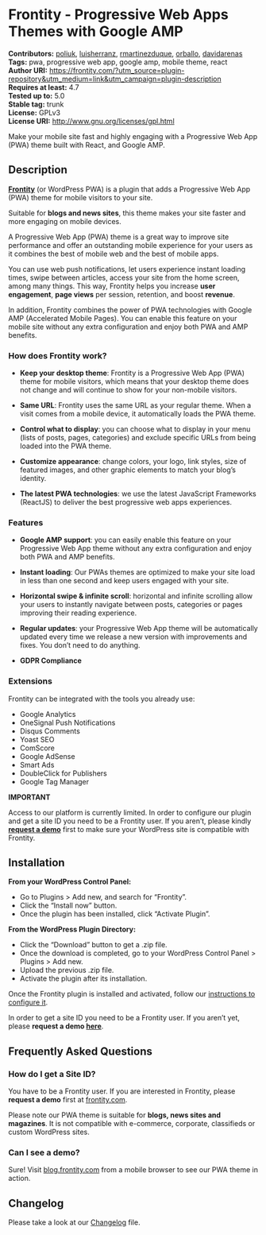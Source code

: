 # Frontity - Progressive Web Apps Themes with Google AMP #
**Contributors:** [poliuk](https://profiles.wordpress.org/poliuk), [luisherranz](https://profiles.wordpress.org/luisherranz), [rmartinezduque](https://profiles.wordpress.org/rmartinezduque), [orballo](https://profiles.wordpress.org/orballo), [davidarenas](https://profiles.wordpress.org/davidarenas)  
**Tags:** pwa, progressive web app, google amp, mobile theme, react  
**Author URI:** https://frontity.com/?utm_source=plugin-repository&utm_medium=link&utm_campaign=plugin-description  
**Requires at least:** 4.7  
**Tested up to:** 5.0  
**Stable tag:** trunk  
**License:** GPLv3  
**License URI:** http://www.gnu.org/licenses/gpl.html  

Make your mobile site fast and highly engaging with a Progressive Web App (PWA) theme built with React, and Google AMP.

## Description ##

**[Frontity](https://frontity.com/?utm_source=plugin-repository&utm_medium=link&utm_campaign=plugin-description)** (or WordPress PWA) is a plugin that adds a Progressive Web App (PWA) theme for mobile visitors to your site.

Suitable for **blogs and news sites**, this theme makes your site faster and more engaging on mobile devices.

A Progressive Web App (PWA) theme is a great way to improve site performance and offer an outstanding mobile experience for your users as it combines the best of mobile web and the best of mobile apps.

You can use web push notifications, let users experience instant loading times, swipe between articles, access your site from the home screen, among many things. This way, Frontity helps you increase **user engagement**, **page views** per session, retention, and boost **revenue**.

In addition, Frontity combines the power of PWA technologies with Google AMP (Accelerated Mobile Pages). You can enable this feature on your mobile site without any extra configuration and enjoy both PWA and AMP benefits.

### How does Frontity work? ###

* **Keep your desktop theme**: Frontity is a Progressive Web App (PWA) theme for mobile visitors, which means that your desktop theme does not change and will continue to show for your non-mobile visitors.

* **Same URL**: Frontity uses the same URL as your regular theme. When a visit comes from a mobile device, it automatically loads the PWA theme.

* **Control what to display**: you can choose what to display in your menu (lists of posts, pages, categories) and exclude specific URLs from being loaded into the PWA theme.

* **Customize appearance**: change colors, your logo, link styles, size of featured images, and other graphic elements to match your blog’s identity.

* **The latest PWA technologies**: we use the latest JavaScript Frameworks (ReactJS) to deliver the best progressive web apps experiences.

### Features ###

* **Google AMP support**: you can easily enable this feature on your Progressive Web App theme without any extra configuration and enjoy both PWA and AMP benefits.

* **Instant loading**: Our PWAs themes are optimized to make your site load in less than one second and keep users engaged with your site.

* **Horizontal swipe & infinite scroll**: horizontal and infinite scrolling allow your users to instantly navigate between posts, categories or pages improving their reading experience.

* **Regular updates**: your Progressive Web App theme will be automatically updated every time we release a new version with improvements and fixes. You don’t need to do anything.

* **GDPR Compliance**

### Extensions ###

Frontity can be integrated with the tools you already use:

* Google Analytics
* OneSignal Push Notifications
* Disqus Comments
* Yoast SEO
* ComScore
* Google AdSense
* Smart Ads
* DoubleClick for Publishers
* Google Tag Manager

<strong>IMPORTANT</strong>

Access to our platform is currently limited. In order to configure our plugin and get a site ID you need to be a Frontity user. If you aren’t, please kindly **[request a demo](https://frontity.com/?utm_source=plugin-repository&utm_medium=link&utm_campaign=plugin-description#request-demo)** first to make sure your WordPress site is compatible with Frontity. 

## Installation ##

**From your WordPress Control Panel:**

- Go to Plugins > Add new, and search for “Frontity”.
- Click the “Install now” button.
- Once the plugin has been installed, click “Activate Plugin”.

**From the WordPress Plugin Directory:**

- Click the “Download” button to get a .zip file.
- Once the download is completed, go to your WordPress Control Panel > Plugins > Add new.
- Upload the previous .zip file.
- Activate the plugin after its installation.

Once the Frontity plugin is installed and activated, follow our [instructions to configure it](https://support.frontity.com/getting-started/wp-pwa-plugin-installation).

In order to get a site ID you need to be a Frontity user. If you aren’t yet, please **request a demo [here](https://frontity.com/?utm_source=plugin-repository&utm_medium=link&utm_campaign=plugin-description#request-demo)**.

## Frequently Asked Questions ##

### How do I get a Site ID? ###

You have to be a Frontity user. If you are interested in Frontity, please **request a demo** first at [frontity.com](https://frontity.com/?utm_source=plugin-repository&utm_medium=link&utm_campaign=plugin-description#request-demo).

Please note our PWA theme is suitable for **blogs, news sites and magazines**. It is not compatible with e-commerce, corporate, classifieds or custom WordPress sites.

### Can I see a demo? ###

Sure! Visit [blog.frontity.com](https://blog.frontity.com/?utm_source=plugin-repository&utm_medium=link&utm_campaign=plugin-description) from a mobile browser to see our PWA theme in action.

## Changelog ##

Please take a look at our [Changelog](https://github.com/frontity/wp-plugin/blob/master/CHANGELOG.md) file.
